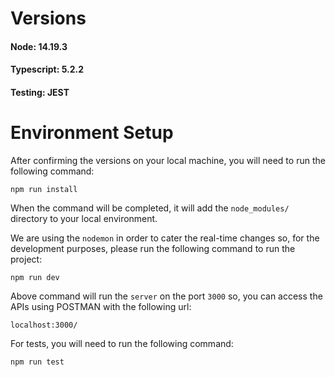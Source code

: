 # Versions

#### Node: 14.19.3
#### Typescript: 5.2.2
#### Testing: JEST



# Environment Setup

After confirming the versions on your local machine, you will need to run the following command:

```
npm run install
```

When the command will be completed, it will add the `node_modules/` directory to your local environment.

We are using the `nodemon` in order to cater the real-time changes so, for the development purposes, please run the following command to run the project:

```
npm run dev
```

Above command will run the `server` on the port `3000` so, you can access the APIs using POSTMAN with the following url:

```
localhost:3000/
```

For tests, you will need to run the following command:

```
npm run test
```